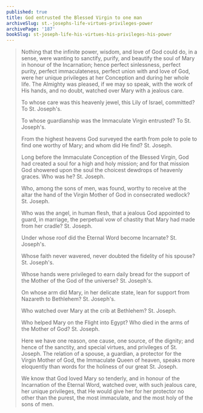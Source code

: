 ```yaml
---
published: true
title: God entrusted the Blessed Virgin to one man
archiveSlug: st.-josephs-life-virtues-privileges-power
archivePage: '187'
bookSlug: st-joseph-life-his-virtues-his-privileges-his-power
---
```


> Nothing that the infinite power, wisdom, and love of God could do, in a sense, were wanting to sanctify, purify, and beautify the soul of Mary in honour of the Incarnation; hence perfect sinlessness, perfect purity, perfect immaculateness, perfect union with and love of God, were her unique privileges at her Conception and during her whole life. The Almighty was pleased, if we may so speak, with the work of His hands, and no doubt, watched over Mary with a jealous care.
>
> To whose care was this heavenly jewel, this Lily of Israel, committed? To St. Joseph's.
>
> To whose guardianship was the Immaculate Virgin entrusted? To St. Joseph's.
>
> From the highest heavens God surveyed the earth from pole to pole to find one worthy of Mary; and whom did He find? St. Joseph.
>
> Long before the Immaculate Conception of the Blessed Virgin, God had created a soul for a high and holy mission; and for that mission God showered upon the soul the choicest dewdrops of heavenly graces. Who was he? St. Joseph.
>
> Who, among the sons of men, was found, worthy to receive at the altar the hand of the Virgin Mother of God in consecrated wedlock? St. Joseph.
>
> Who was the angel, in human flesh, that a jealous God appointed to guard, in marriage, the perpetual vow of chastity that Mary had made from her cradle? St. Joseph.
>
> Under whose roof did the Eternal Word become Incarnate? St. Joseph's.
>
> Whose faith never wavered, never doubted the fidelity of his spouse? St. Joseph's.
>
> Whose hands were privileged to earn daily bread for the support of the Mother of the God of the universe? St. Joseph's.
>
> On whose arm did Mary, in her delicate state, lean for support from Nazareth to Bethlehem? St. Joseph's.
>
> Who watched over Mary at the crib at Bethlehem? St. Joseph.
>
> Who helped Mary on the Flight into Egypt? Who died in the arms of the Mother of God? St. Joseph.
>
> Here we have one reason, one cause, one source, of the dignity; and hence of the sanctity, and special virtues, and privileges of St. Joseph. The relation of a spouse, a guardian, a protector for the Virgin Mother of God, the Immaculate Queen of heaven, speaks more eloquently than words for the holiness of our great St. Joseph.
>
> We know that God loved Mary so tenderly, and in honour of the Incarnation of the Eternal Word, watched over, with such jealous care, her unique privileges, that He would give her for her protector no other than the purest, the most immaculate, and the most holy of the sons of men.

